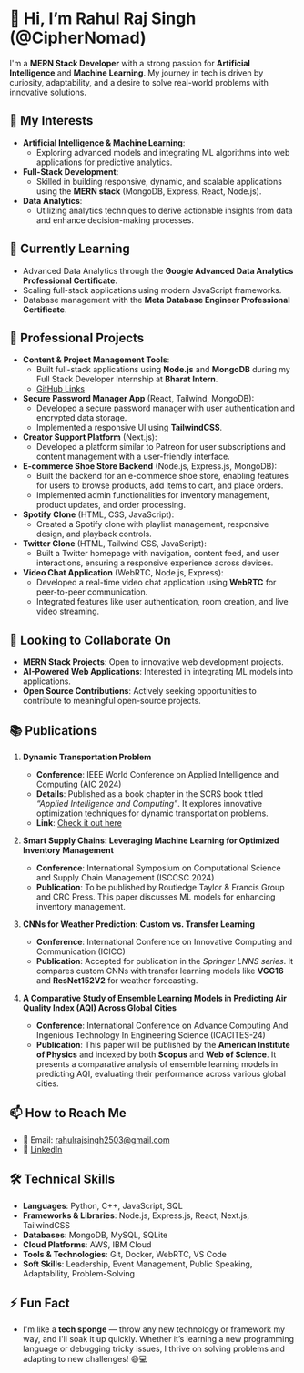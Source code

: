 # 👋 Hi, I’m Rahul Raj Singh (@CipherNomad)

I'm a **MERN Stack Developer** with a strong passion for **Artificial Intelligence** and **Machine Learning**. My journey in tech is driven by curiosity, adaptability, and a desire to solve real-world problems with innovative solutions.

## 👀 My Interests
- **Artificial Intelligence & Machine Learning**: 
  - Exploring advanced models and integrating ML algorithms into web applications for predictive analytics.
- **Full-Stack Development**: 
  - Skilled in building responsive, dynamic, and scalable applications using the **MERN stack** (MongoDB, Express, React, Node.js).
- **Data Analytics**: 
  - Utilizing analytics techniques to derive actionable insights from data and enhance decision-making processes.

## 🌱 Currently Learning
- Advanced Data Analytics through the **Google Advanced Data Analytics Professional Certificate**.
- Scaling full-stack applications using modern JavaScript frameworks.
- Database management with the **Meta Database Engineer Professional Certificate**.

## 💼 Professional Projects
- **Content & Project Management Tools**:
  - Built full-stack applications using **Node.js** and **MongoDB** during my Full Stack Developer Internship at **Bharat Intern**.
  - [GitHub Links](https://lnkd.in/dgi2ayvh)
- **Secure Password Manager App** (React, Tailwind, MongoDB):
  - Developed a secure password manager with user authentication and encrypted data storage.
  - Implemented a responsive UI using **TailwindCSS**.
- **Creator Support Platform** (Next.js):
  - Developed a platform similar to Patreon for user subscriptions and content management with a user-friendly interface.
- **E-commerce Shoe Store Backend** (Node.js, Express.js, MongoDB):
  - Built the backend for an e-commerce shoe store, enabling features for users to browse products, add items to cart, and place orders.
  - Implemented admin functionalities for inventory management, product updates, and order processing.
- **Spotify Clone** (HTML, CSS, JavaScript):
  - Created a Spotify clone with playlist management, responsive design, and playback controls.
- **Twitter Clone** (HTML, Tailwind CSS, JavaScript):
  - Built a Twitter homepage with navigation, content feed, and user interactions, ensuring a responsive experience across devices.
- **Video Chat Application** (WebRTC, Node.js, Express):
  - Developed a real-time video chat application using **WebRTC** for peer-to-peer communication.
  - Integrated features like user authentication, room creation, and live video streaming.
  
## 💞️ Looking to Collaborate On
- **MERN Stack Projects**: Open to innovative web development projects.
- **AI-Powered Web Applications**: Interested in integrating ML models into applications.
- **Open Source Contributions**: Actively seeking opportunities to contribute to meaningful open-source projects.

## 📚 Publications
1. **Dynamic Transportation Problem**
   - **Conference**: IEEE World Conference on Applied Intelligence and Computing (AIC 2024)
   - **Details**: Published as a book chapter in the SCRS book titled *“Applied Intelligence and Computing”*. It explores innovative optimization techniques for dynamic transportation problems.
   - **Link**: [Check it out here](https://www.publications.scrs.in/chapter/978-81-955020-9-7/16)

2. **Smart Supply Chains: Leveraging Machine Learning for Optimized Inventory Management**
   - **Conference**: International Symposium on Computational Science and Supply Chain Management (ISCCSC 2024)
   - **Publication**: To be published by Routledge Taylor & Francis Group and CRC Press. This paper discusses ML models for enhancing inventory management.

3. **CNNs for Weather Prediction: Custom vs. Transfer Learning**
   - **Conference**: International Conference on Innovative Computing and Communication (ICICC)
   - **Publication**: Accepted for publication in the *Springer LNNS series*. It compares custom CNNs with transfer learning models like **VGG16** and **ResNet152V2** for weather forecasting.

4. **A Comparative Study of Ensemble Learning Models in Predicting Air Quality Index (AQI) Across Global Cities**
   - **Conference**: International Conference on Advance Computing And Ingenious Technology In Engineering Science (ICACITES-24)
   - **Publication**: This paper will be published by the **American Institute of Physics** and indexed by both **Scopus** and **Web of Science**. It presents a comparative analysis of ensemble learning models in predicting AQI, evaluating their performance across various global cities.

## 📫 How to Reach Me
- 📧 Email: [rahulrajsingh2503@gmail.com](mailto:rahulrajsingh2503@gmail.com)
- 💼 [LinkedIn](https://www.linkedin.com/in/rahulraj-singh)

## 🛠️ Technical Skills
- **Languages**: Python, C++, JavaScript, SQL
- **Frameworks & Libraries**: Node.js, Express.js, React, Next.js, TailwindCSS
- **Databases**: MongoDB, MySQL, SQLite
- **Cloud Platforms**: AWS, IBM Cloud
- **Tools & Technologies**: Git, Docker, WebRTC, VS Code
- **Soft Skills**: Leadership, Event Management, Public Speaking, Adaptability, Problem-Solving

## ⚡ Fun Fact
- I'm like a **tech sponge** — throw any new technology or framework my way, and I'll soak it up quickly. Whether it’s learning a new programming language or debugging tricky issues, I thrive on solving problems and adapting to new challenges! 😄💻

<!---
CipherNomad/CipherNomad is a ✨ special ✨ repository because its `README.md` appears on your GitHub profile.
You can click the Preview link to take a look at your changes.
--->
